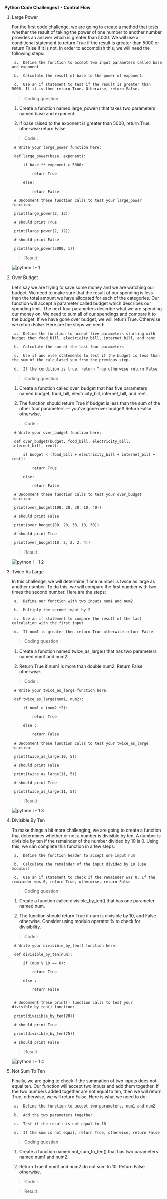 **Python Code Challenges I - Control Flow**

1. Large Power

    For the first code challenge, we are going to create a method that tests whether the result of taking the power of one number to another number provides an answer which is greater than 5000. We will use a conditional statement to return True if the result is greater than 5000 or return False if it is not. In order to accomplish this, we will need the following steps:
    
        a.  Define the function to accept two input parameters called base and exponent.
  
        b.  Calculate the result of base to the power of exponent.
  
        c.  Use an if statement to test if the result is greater than 5000. If it is then return True. Otherwise, return False.
  
    >   Coding question

    1.  Create a function named large_power() that takes two parameters named base and exponent.
    
    2.  If base raised to the exponent is greater than 5000, return True, otherwise return False
    
    
    >   Code :
    
        # Write your large_power function here:
        
        def large_power(base, exponent):
        
            if base ** exponent > 5000:
            
                return True
                
            else:
            
                return False
                
        # Uncomment these function calls to test your large_power function:
        
        print(large_power(2, 13))
        
        # should print True
        
        print(large_power(2, 12))
        
        # should print False
        
        print(large_power(5000, 1))

    >   Result :
    
      ![python I - 1](https://user-images.githubusercontent.com/74751990/188761625-a528f57c-4f52-493c-8438-1fe09492a1ac.jpg)

2. Over Budget

    Let’s say we are trying to save some money and we are watching our budget. We need to make sure that the result of our spending is less than the total amount we have allocated for each of the categories. Our function will accept a parameter called budget which describes our spending limit. The next four parameters describe what we are spending our money on. We need to sum all of our spendings and compare it to the budget. If we have gone over budget, we will return True. Otherwise we return False. Here are the steps we need:

        a.  Define the function to accept five parameters starting with budget then food_bill, electricity_bill, internet_bill, and rent
    
        b.  Calculate the sum of the last four parameters
    
        c.  Use if and else statements to test if the budget is less than the sum of the calculated sum from the previous step.
    
        d.  If the condition is true, return True otherwise return False

    >   Coding question

    1.  Create a function called over_budget that has five parameters named budget, food_bill, electricity_bill, internet_bill, and rent.
    
    2.  The function should return True if budget is less than the sum of the other four parameters — you’ve gone over budget! Return False otherwise.

    >   Code :
    
        # Write your over_budget function here:
    
        def over_budget(budget, food_bill, electricity_bill, internet_bill, rent):

            if budget < (food_bill + electricity_bill + internet_bill + rent):

                return True

            else:
 
                return False

        # Uncomment these function calls to test your over_budget function:

        print(over_budget(100, 20, 30, 10, 40))

        # should print False

        print(over_budget(80, 20, 30, 10, 30))

        # should print True

        print(over_budget(10, 2, 2, 2, 4))

    >   Result :

      ![python I - 1 2](https://user-images.githubusercontent.com/74751990/189028539-8fe939ae-a177-4382-92f5-2b5154732d47.jpg)

3. Twice As Large

    In this challenge, we will determine if one number is twice as large as another number. To do this, we will compare the first number with two times the second number. Here are the steps:

        a.  Define our function with two inputs num1 and num2
    
        b.  Multiply the second input by 2

        c.  Use an if statement to compare the result of the last calculation with the first input

        d.  If num1 is greater then return True otherwise return False

    >   Coding question

    1.  Create a function named twice_as_large() that has two parameters named num1 and num2.

    2.  Return True if num1 is more than double num2. Return False otherwise.

    >   Code :
    
        # Write your twice_as_large function here:

        def twice_as_large(num1, num2):
  
            if num1 > (num2 *2):
    
                return True
  
            else :
    
                return False

        # Uncomment these function calls to test your twice_as_large function:

        print(twice_as_large(10, 5))

        # should print False

        print(twice_as_large(11, 5))

        # should print True

        print(twice_as_large(11, 5))

    >   Result :

      ![python I - 1 3](https://user-images.githubusercontent.com/74751990/189250447-69d9d208-ffd5-4e69-bcd8-7b411bdba498.jpg)

4. Divisible By Ten

    To make things a bit more challenging, we are going to create a function that determines whether or not a number is divisible by ten. A number is divisible by ten if the remainder of the number divided by 10 is 0. Using this, we can complete this function in a few steps:

        a.  Define the function header to accept one input num
        
        b.  Calculate the remainder of the input divided by 10 (use modulus)
        
        c.  Use an if statement to check if the remainder was 0. If the remainder was 0, return True, otherwise, return False

    >   Coding question
    
    1.  Create a function called divisible_by_ten() that has one parameter named num.

    2.  The function should return True if num is divisible by 10, and False otherwise. Consider using modulo operator % to check for divisibility.

    >   Code :
    
        # Write your divisible_by_ten() function here:

        def divisible_by_ten(num):
  
            if (num % 10 == 0):
    
                return True
  
            else :
    
                return False


        # Uncomment these print() function calls to test your divisible_by_ten() function:

        print(divisible_by_ten(20))

        # should print True

        print(divisible_by_ten(25))

        # should print False

    >   Result :
    
      ![python I - 1 4](https://user-images.githubusercontent.com/74751990/189469910-8936fccb-6ee5-48db-aa74-9f0f4378761b.jpg)

5. Not Sum To Ten

    Finally, we are going to check if the summation of two inputs does not equal ten. Our function will accept two inputs and add them together. If the two numbers added together are not equal to ten, then we will return True, otherwise, we will return False. Here is what we need to do:

        a.  Define the function to accept two parameters, num1 and num2
        
        b.  Add the two parameters together
        
        c.  Test if the result is not equal to 10
        
        d.  If the sum is not equal, return True, otherwise, return False

    >   Coding question
    
    1.  Create a function named not_sum_to_ten() that has two parameters named num1 and num2.
    
    2.  Return True if num1 and num2 do not sum to 10. Return False otherwise.

    >   Code :
    
    
    
    >   Result :
    
    


